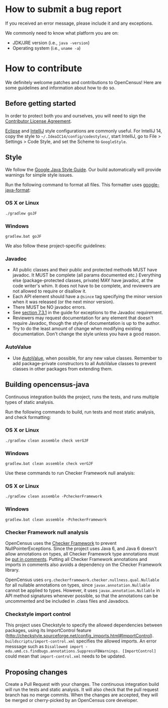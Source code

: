 # How to submit a bug report

If you received an error message, please include it and any exceptions.

We commonly need to know what platform you are on:

*   JDK/JRE version (i.e., `java -version`)
*   Operating system (i.e., `uname -a`)

# How to contribute

We definitely welcome patches and contributions to OpenCensus! Here are
some guidelines and information about how to do so.

## Before getting started

In order to protect both you and ourselves, you will need to sign the
[Contributor License Agreement](https://cla.developers.google.com/clas).

[Eclipse](https://google-styleguide.googlecode.com/svn/trunk/eclipse-java-google-style.xml)
and
[IntelliJ](https://google-styleguide.googlecode.com/svn/trunk/intellij-java-google-style.xml)
style configurations are commonly useful. For IntelliJ 14, copy the style to
`~/.IdeaIC14/config/codestyles/`, start IntelliJ, go to File > Settings > Code
Style, and set the Scheme to `GoogleStyle`.

## Style
We follow the [Google Java Style
Guide](https://google.github.io/styleguide/javaguide.html). Our
build automatically will provide warnings for simple style issues.

Run the following command to format all files. This formatter uses
[google-java-format](https://github.com/google/google-java-format):

### OS X or Linux

`./gradlew goJF`

### Windows

`gradlew.bat goJF`

We also follow these project-specific guidelines:

### Javadoc

* All public classes and their public and protected methods MUST have javadoc.
  It MUST be complete (all params documented etc.) Everything else
  (package-protected classes, private) MAY have javadoc, at the code writer's
  whim. It does not have to be complete, and reviewers are not allowed to
  require or disallow it.
* Each API element should have a `@since` tag specifying the minor version when
  it was released (or the next minor version).
* There MUST be NO javadoc errors.
* See
  [section 7.3.1](https://google.github.io/styleguide/javaguide.html#s7.3.1-javadoc-exception-self-explanatory)
  in the guide for exceptions to the Javadoc requirement.
* Reviewers may request documentation for any element that doesn't require
  Javadoc, though the style of documentation is up to the author.
* Try to do the least amount of change when modifying existing documentation.
  Don't change the style unless you have a good reason.

### AutoValue

* Use [AutoValue](https://github.com/google/auto/tree/master/value), when
  possible, for any new value classes. Remember to add package-private
  constructors to all AutoValue classes to prevent classes in other packages
  from extending them.

## Building opencensus-java

Continuous integration builds the project, runs the tests, and runs multiple
types of static analysis.

Run the following commands to build, run tests and most static analysis, and
check formatting:

### OS X or Linux

`./gradlew clean assemble check verGJF`

### Windows

`gradlew.bat clean assemble check verGJF`

Use these commands to run Checker Framework null analysis:

### OS X or Linux

`./gradlew clean assemble -PcheckerFramework`

### Windows

`gradlew.bat clean assemble -PcheckerFramework`

### Checker Framework null analysis

OpenCensus uses the [Checker Framework](https://checkerframework.org/) to
prevent NullPointerExceptions. Since the project uses Java 6, and Java 6 doesn't
allow annotations on types, all Checker Framework type annotations must be
[put in comments](https://checkerframework.org/manual/#backward-compatibility).
Putting all Checker Framework annotations and imports in comments also avoids a
dependency on the Checker Framework library.

OpenCensus uses `org.checkerframework.checker.nullness.qual.Nullable` for all
nullable annotations on types, since `javax.annotation.Nullable` cannot be
applied to types. However, it uses `javax.annotation.Nullable` in API method
signatures whenever possible, so that the annotations can be uncommented and
be included in .class files and Javadocs.

### Checkstyle import control

This project uses Checkstyle to specify the allowed dependencies between
packages, using its ImportControl feature
(http://checkstyle.sourceforge.net/config_imports.html#ImportControl).
`buildscripts/import-control.xml` specifies the allowed imports. An error
messsage such as
`Disallowed import - edu.umd.cs.findbugs.annotations.SuppressFBWarnings. [ImportControl]`
could mean that `import-control.xml` needs to be updated.

## Proposing changes

Create a Pull Request with your changes. The continuous integration build will
run the tests and static analysis. It will also check that the pull request
branch has no merge commits. When the changes are accepted, they will be merged
or cherry-picked by an OpenCensus core developer.
